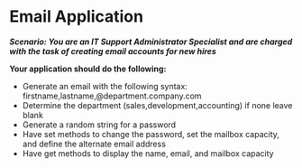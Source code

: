 <h1>Email Application</h1>

***Scenario: You are an IT Support Administrator Specialist and are charged with the task
of creating email accounts for new hires***

**Your application should do the following:**

+ Generate an email with the following syntax: firstname,lastname,@department.company.com
+ Determine the department (sales,development,accounting) if none leave blank
+ Generate a random string for a password
+ Have set methods to change the password, set the mailbox capacity, and define the alternate email address
+ Have get methods to display the name, email, and mailbox capacity